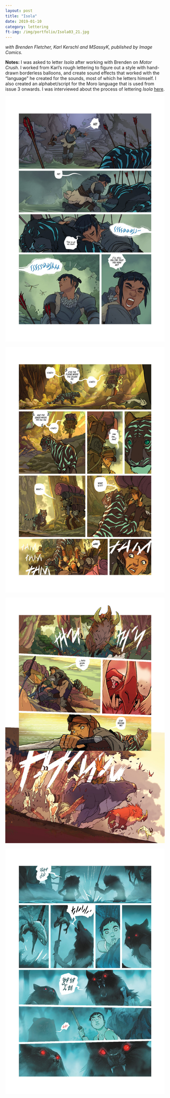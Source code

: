 ```yaml
---
layout: post
title: "Isola"
date: 2019-01-10
category: lettering
ft-img: /img/portfolio/Isola03_21.jpg
---
```

_with Brenden Fletcher, Karl Kerschl and MSassyK, published by Image Comics._

**Notes:** I was asked to letter _Isola_ after working with Brenden on _Motor Crush_. I worked from Karl’s rough lettering to figure out a style with hand-drawn borderless balloons, and create sound effects that worked with the “language” he created for the sounds, most of which he letters himself. I also created an alphabet/script for the Moro language that is used from issue 3 onwards. I was interviewed about the process of lettering _Isola_ [here](https://www.comics-now.com/home/2018/4/2/lettering-a-legend-aditya-bidikar-on-the-highly-collaborative-isola).

![Isola #1](/img/portfolio/Isola01_05.jpg "Motor Crush #2")

![Isola #1](/img/portfolio/Isola01_10.jpg "Motor Crush #4")

![Isola #1](/img/portfolio/Isola01_11.jpg "Motor Crush #5")

![Isola #3](/img/portfolio/Isola03_21.jpg "Motor Crush #6")